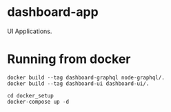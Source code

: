 # dashboard-app
UI Applications. 

# Running from docker

```
docker build --tag dashboard-graphql node-graphql/.
docker build --tag dashboard-ui dashboard-ui/.

cd docker_setup
docker-compose up -d
```
